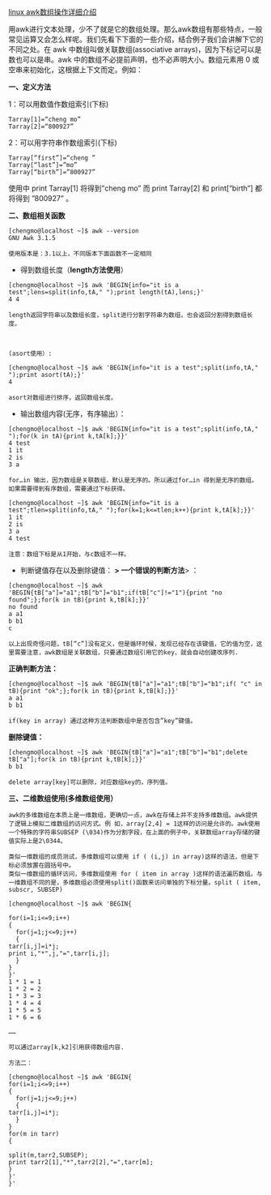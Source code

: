 [linux awk数组操作详细介绍][0]

用awk进行文本处理，少不了就是它的数组处理。那么awk数组有那些特点，一般常见运算又会怎么样呢。我们先看下下面的一些介绍，结合例子我们会讲解下它的不同之处。在 awk 中数组叫做关联数组(associative arrays)，因为下标记可以是数也可以是串。awk 中的数组不必提前声明，也不必声明大小。数组元素用 0 或空串来初始化，这根据上下文而定。例如：

**一、定义方法**

1：可以用数值作数组索引(下标)

    Tarray[1]=“cheng mo”
    Tarray[2]=“800927”
    
    

2：可以用字符串作数组索引(下标)

    Tarray[“first”]=“cheng ”
    Tarray[“last”]=”mo”
    Tarray[“birth”]=”800927”
    
    

使用中 print Tarray[1] 将得到”cheng mo” 而 print Tarray[2] 和 print[“birth”] 都将得到 ”800927” 。 

**二、数组相关函数**

    [chengmo@localhost ~]$ awk --version  
    GNU Awk 3.1.5 

    使用版本是：3.1以上，不同版本下面函数不一定相同

* 得到数组长度（**length方法使用**）
```
[chengmo@localhost ~]$ awk 'BEGIN{info="it is a test";lens=split(info,tA," ");print length(tA),lens;}'
4 4

length返回字符串以及数组长度，split进行分割字符串为数组，也会返回分割得到数组长度。

 

(asort使用）:

[chengmo@localhost ~]$ awk 'BEGIN{info="it is a test";split(info,tA," ");print asort(tA);}'
4

asort对数组进行排序，返回数组长度。
```
* 输出数组内容(无序，有序输出）：
```
[chengmo@localhost ~]$ awk 'BEGIN{info="it is a test";split(info,tA," ");for(k in tA){print k,tA[k];}}'  
4 test  
1 it  
2 is  
3 a 

for…in 输出，因为数组是关联数组，默认是无序的。所以通过for…in 得到是无序的数组。如果需要得到有序数组，需要通过下标获得。

[chengmo@localhost ~]$ awk 'BEGIN{info="it is a test";tlen=split(info,tA," ");for(k=1;k<=tlen;k++){print k,tA[k];}}'   
1 it  
2 is  
3 a  
4 test 

注意：数组下标是从1开始，与c数组不一样。
```
* 判断键值存在以及删除键值：
**> 一个错误的判断方法**> ：
```
[chengmo@localhost ~]$ awk 'BEGIN{tB["a"]="a1";tB["b"]="b1";if(tB["c"]!="1"){print "no found";};for(k in tB){print k,tB[k];}}'   
no found  
a a1  
b b1  
c 

以上出现奇怪问题，tB[“c”]没有定义，但是循环时候，发现已经存在该键值，它的值为空，这里需要注意，awk数组是关联数组，只要通过数组引用它的key，就会自动创建改序列.
```
**正确判断方法：**
```
[chengmo@localhost ~]$ awk 'BEGIN{tB["a"]="a1";tB["b"]="b1";if( "c" in tB){print "ok";};for(k in tB){print k,tB[k];}}'   
a a1  
b b1 

if(key in array) 通过这种方法判断数组中是否包含”key”键值。
```
**删除键值：**
```
[chengmo@localhost ~]$ awk 'BEGIN{tB["a"]="a1";tB["b"]="b1";delete tB["a"];for(k in tB){print k,tB[k];}}'   
b b1 

delete array[key]可以删除，对应数组key的，序列值。
```
**三、二维数组使用(多维数组使用）**
```
awk的多维数组在本质上是一维数组，更确切一点，awk在存储上并不支持多维数组。awk提供了逻辑上模拟二维数组的访问方式。例 如，array[2,4] = 1这样的访问是允许的。awk使用一个特殊的字符串SUBSEP (\034)作为分割字段，在上面的例子中，关联数组array存储的键值实际上是2\0344。

类似一维数组的成员测试，多维数组可以使用 if ( (i,j) in array)这样的语法，但是下标必须放置在圆括号中。  
类似一维数组的循环访问，多维数组使用 for ( item in array )这样的语法遍历数组。与一维数组不同的是，多维数组必须使用split()函数来访问单独的下标分量。split ( item, subscr, SUBSEP) 

[chengmo@localhost ~]$ awk 'BEGIN{ 

for(i=1;i<=9;i++)
{
  for(j=1;j<=9;j++)  
  {
tarr[i,j]=i*j;
print i,"*",j,"=",tarr[i,j];
  }
}
}' 
1 * 1 = 1  
1 * 2 = 2  
1 * 3 = 3  
1 * 4 = 4  
1 * 5 = 5  
1 * 6 = 6 

…… 

可以通过array[k,k2]引用获得数组内容. 

方法二： 

[chengmo@localhost ~]$ awk 'BEGIN{  
for(i=1;i<=9;i++)
{
  for(j=1;j<=9;j++)  
  {
tarr[i,j]=i*j;
  }
}
for(m in tarr)              
{

split(m,tarr2,SUBSEP);
print tarr2[1],"*",tarr2[2],"=",tarr[m];
}
}'
}'
```

[0]: http://www.cnblogs.com/chengmo/archive/2010/10/08/1846190.html